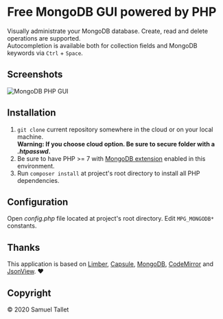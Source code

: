 # Free MongoDB GUI powered by PHP

Visually administrate your MongoDB database. Create, read and delete operations are supported.<br>
Autocompletion is available both for collection fields and MongoDB keywords via `Ctrl` + `Space`.

Screenshots
-----------

![MongoDB PHP GUI](https://raw.githubusercontent.com/SamuelTS/MongoDB-PHP-GUI/master/docs/screenshots/mpg-find-with-autocompletion.png)

Installation
------------

1. `git clone` current repository somewhere in the cloud or on your local machine.<br>
**Warning: If you choose cloud option. Be sure to secure folder with a *.htpasswd*.**
2. Be sure to have PHP >= 7 with [MongoDB extension](https://www.php.net/manual/en/mongodb.installation.php) enabled in this environment.
3. Run `composer install` at project's root directory to install all PHP dependencies.

Configuration
-------------

Open *config.php* file located at project's root directory. Edit `MPG_MONGODB*` constants.

Thanks
------

This application is based on [Limber](https://github.com/nimbly/Limber), [Capsule](https://github.com/nimbly/Capsule), [MongoDB](https://github.com/mongodb/mongo-php-library), [CodeMirror](https://github.com/codemirror/codemirror) and [JsonView](https://github.com/pgrabovets/json-view). ❤️

Copyright
---------

© 2020 Samuel Tallet

